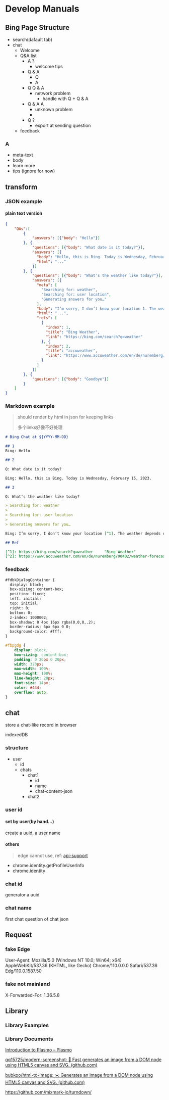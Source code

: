 # Develop Manuals

## Bing Page Structure

- search(dafault tab)
- chat
  - Welcome
  - Q&A list
    - A ?
      - welcome tips
    - Q & A
      - Q
      - A
    - Q Q & A
      - network problem
        - handle with Q + Q & A
    - Q & A A
      - unknown problem
      - 
    - Q ?
      - export at sending question
  - feedback

### A

- meta-text
- body
- learn more
- tips (ignore for now)

## transform

### JSON example

#### plain text version

```json
{
    "QAs":[
        {
            "answers": [{"body": "Hello"}]
        }, {
            "questions": [{"body": "What date is it today?"}],
            "answers": [{
              "body": "Hello, this is Bing. Today is Wednesday, February 15, 2023.",
              "html": "..."
            }]
        }, {
            "questions": [{"body": "What's the weather like today?"}],
            "answers": [{
              "meta": [
                "Searching for: weather",
                "Searching for: user location",
                "Generating answers for you…"
              ],
              "body": "I’m sorry, I don’t know your location 1. The weather depends on where you are. You can try searching for the weather in your city or country. 2",
              "html": "...",
              "refs": [
                {
                  "index": 1,
                  "title": "Bing Weather",
                  "link": "https://bing.com/search?q=weather"
                }, {
                  "index": 2,
                  "title": "accuweather",
                  "link": "https://www.accuweather.com/en/de/nuremberg/90402/weather-forecast/167559"
                }
              ]
            }]
        }, {
            "questions": [{"body": "Goodbye"}]
        }
    ]
}
```

### Markdown example

> should render by html in json for keeping links
> 
> 多个links好像不好处理

```markdown
# Bing Chat at ${YYYY-MM-DD}

## 1
Bing: Hello

## 2

Q: What date is it today?

Bing: Hello, this is Bing. Today is Wednesday, February 15, 2023.

## 3

Q: What's the weather like today?

> Searching for: weather
> 
> Searching for: user location
> 
> Generating answers for you…

Bing: I’m sorry, I don’t know your location [^1]. The weather depends on where you are. You can try searching for the weather in your city or country. [^2]

## Ref

[^1]: https://bing.com/search?q=weather 	"Bing Weather"
[^2]: https://www.accuweather.com/en/de/nuremberg/90402/weather-forecast/167559	"accuweather"

```



### feedback

```html
#fdbkDialogContainer {
  display: block;
  box-sizing: content-box;
  position: fixed;
  left: initial;
  top: initial;
  right: 0;
  bottom: 0;
  z-index: 1000002;
  box-shadow: 0 4px 16px rgba(0,0,0,.2);
  border-radius: 6px 6px 0 0;
  background-color: #fff;
}
```

```css
#fbpgdg {
    display: block;
    box-sizing: content-box;
    padding: 0 20px 0 20px;
    width: 320px;
    max-width: 100%;
    max-height: 100%;
    line-height: 20px;
    font-size: 14px;
    color: #444;
    overflow: auto;
}
```

## chat

store a chat-like record in browser

indexedDB

### structure

- user
  - id
  - chats
    - chat1
      - id
      - name
      - chat-content-json
    - chat2

### user id

#### set by user(by hand...)

create a uuid, a user name

#### others

> edge cannot use, ref: [api-support](https://github.com/MicrosoftDocs/edge-developer/blob/main/microsoft-edge/extensions-chromium/developer-guide/api-support.md)

- chrome.identity.getProfileUserInfo
- chrome.identity


### chat id 

generator a uuid

### chat name

first chat question of chat json

## Request

### fake Edge

User-Agent: Mozilla/5.0 (Windows NT 10.0; Win64; x64) AppleWebKit/537.36 (KHTML, like Gecko) Chrome/110.0.0.0 Safari/537.36 Edg/110.0.1587.50

### fake not mainland

X-Forwarded-For: 1.36.5.8

## Library

### Library Examples



### Library Documents

[Introduction to Plasmo – Plasmo](https://docs.plasmo.com/)

[qq15725/modern-screenshot: 📸 Fast generates an image from a DOM node using HTML5 canvas and SVG. (github.com)](https://github.com/qq15725/modern-screenshot)

[bubkoo/html-to-image: ✂️ Generates an image from a DOM node using HTML5 canvas and SVG. (github.com)](https://github.com/bubkoo/html-to-image)

https://github.com/mixmark-io/turndown/



